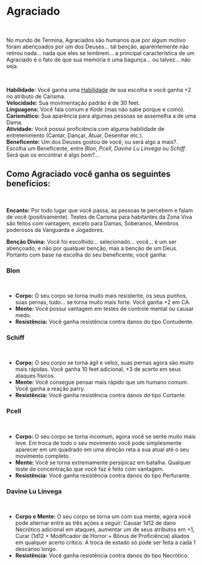 # Agraciado

<br>

No mundo de Termina, Agraciados são humanos que por algum motivo foram abençoados por um dos Deuses... tal benção, aparentemente não retirou nada... nada que eles se lembrem... a principal característica de um Agraciado é o fato de que sua memória é uma bagunça... ou talvez... não seja.

<br>

**Habilidade:** Você ganha uma [Habilidade](../../../src/pages/players/feats.html) de sua escolha e você ganha +2 no atributo de Carisma.<br>
**Velocidade:** Sua movimentação padrão é de 30 feet.<br>
**Linguagens:** Você fala comum e *Kode* (mas não sabe porque e como). <br>
**Carismático:** Sua aparência para algumas pessoas se assemelha a de uma Dama. <br>
**Atividade:** Você possui proficiência com alguma habilidade de entretenimento (Cantar, Dançar, Atuar, Desenhar etc.). <br>
**Beneficente:** Um dos Deuses gostou de você, ou será algo a mais?. Escolha um Beneficente, entre *Blon*, *Pcell*, *Davine Lu Linvega* ou *Schiff*. Será que os encontrar é algo bom?...

## Como Agraciado você ganha os seguintes benefícios:

<br>

**Encanto:** Por todo lugar que você passa, as pessoas te percebem e falam de você (positivamente). Testes de Carisma para habitantes da Zona Viva são feitos com vantagem, exceto para Damas, Soberanos, Membros poderosos da Vanguarda e Jogadores.

**Benção Divina:** Você foi escolhido... selecionado... você... é um ser abençoado, e não por qualquer benção, mas a benção de um Deus. Portanto com base na escolha do seu beneficente, você ganha:

### **Blon** 
<br>

* **Corpo:** O seu corpo se torna muito mais resistente, os seus punhos, suas pernas, tudo... se torna muito mais forte. Você ganha +2 em CA. 
* **Mente:** Você possui vantagem em testes de controle mental ou causar medo. 
* **Resistência:** Você ganha resistência contra danos do tipo Contudente.

### **Schiff** 
<br>

* **Corpo:** O seu corpo se torna ágil e veloz, suas pernas agora são muito mais rápidas. Você ganha 10 feet adicional, +3 de acerto em seus ataques físicos.
* **Mente:** Você consegue pensar mais rápido que um humano comum. Você ganha a reação parry.
* **Resistência:** Você ganha resistência contra danos do tipo Cortante.

### **Pcell** 
<br>

* **Corpo:** O seu corpo se torna incomum, agora você se sente muito mais leve. Em troca de todo o seu movimento você pode simplesmente aparecer em um quadrado em uma direção reta a sua atual até o seu movimento completo.
* **Mente:** Você se torna extremamente persipicaz em batalha. Qualquer teste de concentração que você faz é feito com vantagem.
* **Resistência:** Você ganha resistência contra danos do tipo Perfurante.

### **Davine Lu Linvega** 
<br>

* **Corpo e Mente:** O seu corpo se torna um com sua mente, agora você pode alternar entre as três ações a seguir: Causar 1d12 de dano Necrótico adicional em ataques, aumentar um de seus atributos em +1, Curar (1d12 + Modificador de Horror + Bônus de Proficiência) aliados em qualquer acerto crítico. A troca de estado só pode ser feita a cada 1 descanso longo. 
* **Resistência:** Você ganha resistência contra danos do tipo Necrótico.